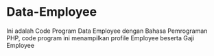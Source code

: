 # Data-Employee
Ini adalah Code Program Data Employee dengan Bahasa Pemrograman PHP, code program ini menampilkan profile Employee beserta Gaji Employee 
